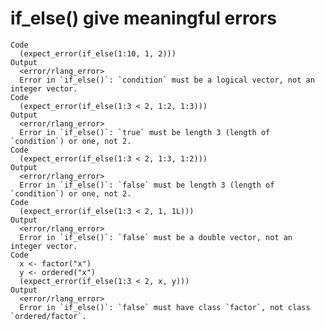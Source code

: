 # if_else() give meaningful errors

    Code
      (expect_error(if_else(1:10, 1, 2)))
    Output
      <error/rlang_error>
      Error in `if_else()`: `condition` must be a logical vector, not an integer vector.
    Code
      (expect_error(if_else(1:3 < 2, 1:2, 1:3)))
    Output
      <error/rlang_error>
      Error in `if_else()`: `true` must be length 3 (length of `condition`) or one, not 2.
    Code
      (expect_error(if_else(1:3 < 2, 1:3, 1:2)))
    Output
      <error/rlang_error>
      Error in `if_else()`: `false` must be length 3 (length of `condition`) or one, not 2.
    Code
      (expect_error(if_else(1:3 < 2, 1, 1L)))
    Output
      <error/rlang_error>
      Error in `if_else()`: `false` must be a double vector, not an integer vector.
    Code
      x <- factor("x")
      y <- ordered("x")
      (expect_error(if_else(1:3 < 2, x, y)))
    Output
      <error/rlang_error>
      Error in `if_else()`: `false` must have class `factor`, not class `ordered/factor`.

